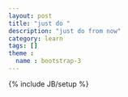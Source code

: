 ```yaml
---
layout: post
title: "just do "
description: "just do from now"
category: learn
tags: []
theme :
  name : bootstrap-3
---
```

{% include JB/setup %}
